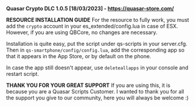 **Quasar Crypto DLC 1.0.5 [18/03/2023] - https://quasar-store.com/**



**RESOURCE INSTALLATION GUIDE**
For the resource to fully work, you must add the `crypto` account in your es_extended/config.lua in case of ESX.
However, if you are using QBCore, no changes are necessary.

Installation is quite easy, put the script under qs-scripts in your server.cfg.
Then in `qs-smartphone/config/config.lua`, add the corresponding app so that it appears in the App Store, or by default on the phone.

In case the app still doesn't appear, use `deleteallapps` in your console and restart script.





**THANK YOU FOR YOUR GREAT SUPPORT**
If you are using this, it is because you are a Quasar Scripts Customer.
I wanted to thank you for all the support you give to our community, here you will always be welcome :)